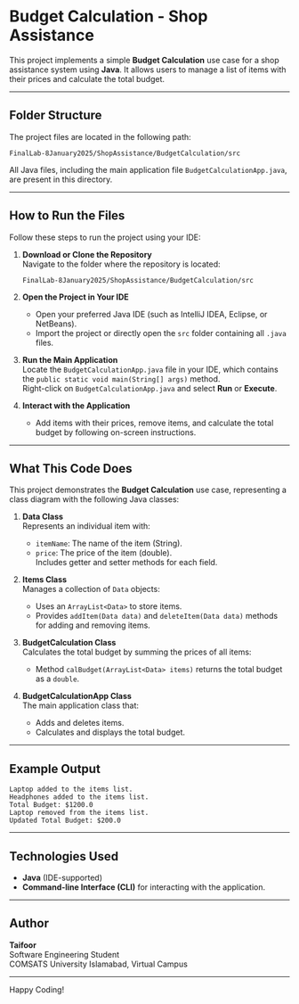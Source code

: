 # Budget Calculation - Shop Assistance

This project implements a simple **Budget Calculation** use case for a shop assistance system using **Java**. It allows users to manage a list of items with their prices and calculate the total budget.  

---

## Folder Structure
The project files are located in the following path:  
```
FinalLab-8January2025/ShopAssistance/BudgetCalculation/src
```

All Java files, including the main application file `BudgetCalculationApp.java`, are present in this directory.

---

## How to Run the Files
Follow these steps to run the project using your IDE:

1. **Download or Clone the Repository**  
   Navigate to the folder where the repository is located:  
   ```
   FinalLab-8January2025/ShopAssistance/BudgetCalculation/src
   ```

2. **Open the Project in Your IDE**  
   - Open your preferred Java IDE (such as IntelliJ IDEA, Eclipse, or NetBeans).
   - Import the project or directly open the `src` folder containing all `.java` files.

3. **Run the Main Application**  
   Locate the `BudgetCalculationApp.java` file in your IDE, which contains the `public static void main(String[] args)` method.  
   Right-click on `BudgetCalculationApp.java` and select **Run** or **Execute**.

4. **Interact with the Application**  
   - Add items with their prices, remove items, and calculate the total budget by following on-screen instructions.

---

## What This Code Does
This project demonstrates the **Budget Calculation** use case, representing a class diagram with the following Java classes:

1. **Data Class**  
   Represents an individual item with:
   - `itemName`: The name of the item (String).
   - `price`: The price of the item (double).  
   Includes getter and setter methods for each field.

2. **Items Class**  
   Manages a collection of `Data` objects:
   - Uses an `ArrayList<Data>` to store items.
   - Provides `addItem(Data data)` and `deleteItem(Data data)` methods for adding and removing items.

3. **BudgetCalculation Class**  
   Calculates the total budget by summing the prices of all items:
   - Method `calBudget(ArrayList<Data> items)` returns the total budget as a `double`.

4. **BudgetCalculationApp Class**  
   The main application class that:
   - Adds and deletes items.
   - Calculates and displays the total budget.

---

## Example Output
```
Laptop added to the items list.
Headphones added to the items list.
Total Budget: $1200.0
Laptop removed from the items list.
Updated Total Budget: $200.0
```

---

## Technologies Used
- **Java** (IDE-supported)
- **Command-line Interface (CLI)** for interacting with the application.

---

## Author
**Taifoor**  
Software Engineering Student  
COMSATS University Islamabad, Virtual Campus

---

Happy Coding!
